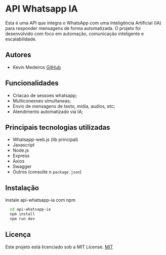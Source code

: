 # API Whatsapp IA

Esta é uma API que integra o WhatsApp com uma Inteligência Artificial (IA) para responder mensagens de forma automatizada. O projeto foi desenvolvido com foco em automação, comunicação inteligente e escalabilidade.

## Autores

- Kevin Medeiros [GitHub](https://github.com/medeirosnvk)

## Funcionalidades

- Criacao de sessoes whatsapp;
- Multiconexoes simultaneas;
- Envio de mensagens de texto, mídia, audios, etc;
- Atendimento automatizado via IA;

## Principais tecnologias utilizadas

- Whatsapp-web.js (lib principal)
- Javascript
- Node.js
- Express
- Axios
- Swagger
- Outros (consulte o `package.json`)

## Instalação

Instale api-whatsapp-ia com npm

```bash
  cd api-whatsapp-ia
  npm install
  npm run dev
```

## Licença

Este projeto está licenciado sob a MIT License.
[MIT](https://choosealicense.com/licenses/mit/)
